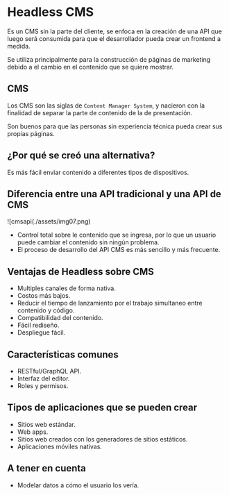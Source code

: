 # Headless CMS

Es un CMS sin la parte del cliente, se enfoca en la creación de una API que
luego será consumida para que el desarrollador pueda crear un frontend a
medida.

Se utiliza principalmente para la construcción de páginas de marketing debido
a el cambio en el contenido que se quiere mostrar.

## CMS

Los CMS son las siglas de `Content Manager System`, y nacieron con la finalidad
de separar la parte de contenido de la de presentación.

Son buenos para que las personas sin experiencia técnica pueda crear sus propias
páginas.

## ¿Por qué se creó una alternativa?

Es más fácil enviar contenido a diferentes tipos de dispositivos.

## Diferencia entre una API tradicional y una API de CMS

![cmsapi(./assets/img07.png)

  - Control total sobre le contenido que se ingresa, por lo que un usuario puede
  cambiar el contenido sin ningún problema.
  - El proceso de desarrollo del API CMS es más sencillo y más frecuente.

## Ventajas de Headless sobre CMS

  - Multiples canales de forma nativa.
  - Costos más bajos.
  - Reducir el tiempo de lanzamiento por el trabajo simultaneo entre contenido
  y código.
  - Compatibilidad del contenido.
  - Fácil rediseño.
  - Despliegue fácil.

## Características comunes

  - RESTful/GraphQL API.
  - Interfaz del editor.
  - Roles y permisos.

## Tipos de aplicaciones que se pueden crear

  - Sitios web estándar.
  - Web apps.
  - Sitios web creados con los generadores de sitios estáticos.
  - Aplicaciones móviles nativas.

## A tener en cuenta

  - Modelar datos a cómo el usuario los vería.
